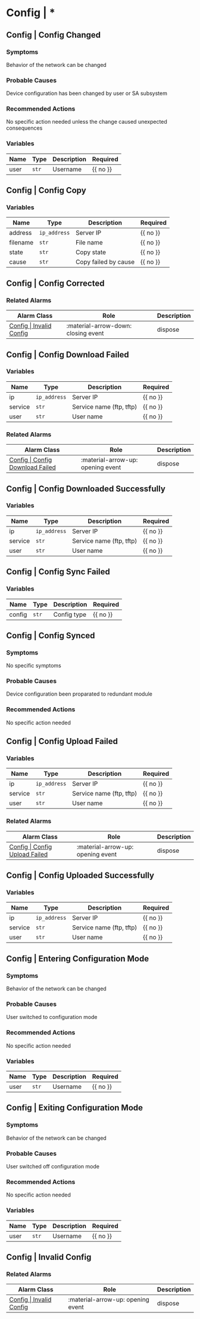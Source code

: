 # Config | *


## Config | Config Changed
### Symptoms
Behavior of the network can be changed


### Probable Causes
Device configuration has been changed by user or SA subsystem


### Recommended Actions
No specific action needed unless the change caused unexpected consequences


### Variables
| Name | Type | Description | Required |
| --- | --- | --- | --- |
| user | `str` | Username | {{ no }} |




## Config | Config Copy




### Variables
| Name | Type | Description | Required |
| --- | --- | --- | --- |
| address | `ip_address` | Server IP | {{ no }} |
| filename | `str` | File name | {{ no }} |
| state | `str` | Copy state | {{ no }} |
| cause | `str` | Copy failed by cause | {{ no }} |




## Config | Config Corrected




### Related Alarms
| Alarm Class | Role | Description |
| --- | --- | --- |
| [Config \| Invalid Config](../alarm-classes-reference/config.md#config-invalid-config) | :material-arrow-down: closing event | dispose |



## Config | Config Download Failed




### Variables
| Name | Type | Description | Required |
| --- | --- | --- | --- |
| ip | `ip_address` | Server IP | {{ no }} |
| service | `str` | Service name (ftp, tftp) | {{ no }} |
| user | `str` | User name | {{ no }} |


### Related Alarms
| Alarm Class | Role | Description |
| --- | --- | --- |
| [Config \| Config Download Failed](../alarm-classes-reference/config.md#config-config-download-failed) | :material-arrow-up: opening event | dispose |



## Config | Config Downloaded Successfully




### Variables
| Name | Type | Description | Required |
| --- | --- | --- | --- |
| ip | `ip_address` | Server IP | {{ no }} |
| service | `str` | Service name (ftp, tftp) | {{ no }} |
| user | `str` | User name | {{ no }} |




## Config | Config Sync Failed




### Variables
| Name | Type | Description | Required |
| --- | --- | --- | --- |
| config | `str` | Config type | {{ no }} |




## Config | Config Synced
### Symptoms
No specific symptoms


### Probable Causes
Device configuration been proparated to redundant module


### Recommended Actions
No specific action needed




## Config | Config Upload Failed




### Variables
| Name | Type | Description | Required |
| --- | --- | --- | --- |
| ip | `ip_address` | Server IP | {{ no }} |
| service | `str` | Service name (ftp, tftp) | {{ no }} |
| user | `str` | User name | {{ no }} |


### Related Alarms
| Alarm Class | Role | Description |
| --- | --- | --- |
| [Config \| Config Upload Failed](../alarm-classes-reference/config.md#config-config-upload-failed) | :material-arrow-up: opening event | dispose |



## Config | Config Uploaded Successfully




### Variables
| Name | Type | Description | Required |
| --- | --- | --- | --- |
| ip | `ip_address` | Server IP | {{ no }} |
| service | `str` | Service name (ftp, tftp) | {{ no }} |
| user | `str` | User name | {{ no }} |




## Config | Entering Configuration Mode
### Symptoms
Behavior of the network can be changed


### Probable Causes
User switched to configuration mode


### Recommended Actions
No specific action needed


### Variables
| Name | Type | Description | Required |
| --- | --- | --- | --- |
| user | `str` | Username | {{ no }} |




## Config | Exiting Configuration Mode
### Symptoms
Behavior of the network can be changed


### Probable Causes
User switched off configuration mode


### Recommended Actions
No specific action needed


### Variables
| Name | Type | Description | Required |
| --- | --- | --- | --- |
| user | `str` | Username | {{ no }} |




## Config | Invalid Config




### Related Alarms
| Alarm Class | Role | Description |
| --- | --- | --- |
| [Config \| Invalid Config](../alarm-classes-reference/config.md#config-invalid-config) | :material-arrow-up: opening event | dispose |


